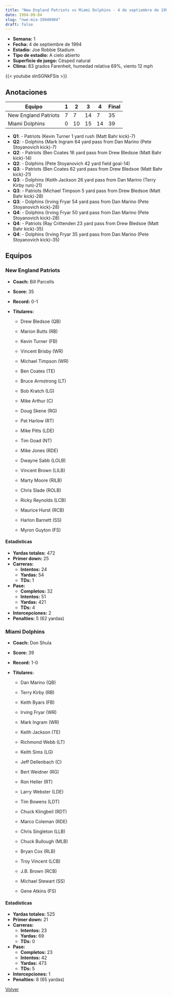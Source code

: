 ```yaml
---
title: "New England Patriots vs Miami Dolphins - 4 de septiembre de 1994"
date: 1994-09-04
slug: "nwe-mia-19940904"
draft: false
---
```


- **Semana:** 1
- **Fecha:** 4 de septiembre de 1994
- **Estadio:** Joe Robbie Stadium
- **Tipo de estadio:** A cielo abierto
- **Superficie de juego:** Césped natural
- **Clima:** 83 grados Farenheit, humedad relativa 69%, viento 12 mph


{{< youtube slnSGNkFSis >}}


## Anotaciones
| Equipo | 1 | 2 | 3 | 4 | Final |
|--------|---|---|---|---|-------|
| New England Patriots  | 7 | 7 | 14 | 7  | 35 |
| Miami Dolphins  | 0 | 10 | 15 | 14  | 39 |
- **Q1**:  - Patriots (Kevin Turner 1 yard rush (Matt Bahr kick)-7)
- **Q2**:  - Dolphins (Mark Ingram 64 yard pass from Dan Marino (Pete Stoyanovich kick)-7)
- **Q2**:  - Patriots (Ben Coates 16 yard pass from Drew Bledsoe (Matt Bahr kick)-14)
- **Q2**:  - Dolphins (Pete Stoyanovich 42 yard field goal-14)
- **Q3**:  - Patriots (Ben Coates 62 yard pass from Drew Bledsoe (Matt Bahr kick)-21)
- **Q3**:  - Dolphins (Keith Jackson 26 yard pass from Dan Marino (Terry Kirby run)-21)
- **Q3**:  - Patriots (Michael Timpson 5 yard pass from Drew Bledsoe (Matt Bahr kick)-28)
- **Q3**:  - Dolphins (Irving Fryar 54 yard pass from Dan Marino (Pete Stoyanovich kick)-28)
- **Q4**:  - Dolphins (Irving Fryar 50 yard pass from Dan Marino (Pete Stoyanovich kick)-28)
- **Q4**:  - Patriots (Ray Crittenden 23 yard pass from Drew Bledsoe (Matt Bahr kick)-35)
- **Q4**:  - Dolphins (Irving Fryar 35 yard pass from Dan Marino (Pete Stoyanovich kick)-35)


## Equipos


### New England Patriots
* **Coach:** Bill Parcells
* **Score:** 35
* **Record:** 0-1
* **Titulares:** 

  * Drew Bledsoe (QB) 

  * Marion Butts (RB) 

  * Kevin Turner (FB) 

  * Vincent Brisby (WR) 

  * Michael Timpson (WR) 

  * Ben Coates (TE) 

  * Bruce Armstrong (LT) 

  * Bob Kratch (LG) 

  * Mike Arthur (C) 

  * Doug Skene (RG) 

  * Pat Harlow (RT) 

  * Mike Pitts (LDE) 

  * Tim Goad (NT) 

  * Mike Jones (RDE) 

  * Dwayne Sabb (LOLB) 

  * Vincent Brown (LILB) 

  * Marty Moore (RILB) 

  * Chris Slade (ROLB) 

  * Ricky Reynolds (LCB) 

  * Maurice Hurst (RCB) 

  * Harlon Barnett (SS) 

  * Myron Guyton (FS) 

#### Estadísticas
* **Yardas totales:** 472
* **Primer down:** 25
* **Carreras:**
  * **Intentos:** 24
  * **Yardas:** 54
  * **TDs:** 1
* **Pase:**
  * **Completos:** 32
  * **Intentos:** 51
  * **Yardas:** 421
  * **TDs:** 4
* **Intercepciones:** 2
* **Penalties:** 5 (62 yardas)

### Miami Dolphins
* **Coach:** Don Shula
* **Score:** 39
* **Record:** 1-0
* **Titulares:** 

  * Dan Marino (QB) 

  * Terry Kirby (RB) 

  * Keith Byars (FB) 

  * Irving Fryar (WR) 

  * Mark Ingram (WR) 

  * Keith Jackson (TE) 

  * Richmond Webb (LT) 

  * Keith Sims (LG) 

  * Jeff Dellenbach (C) 

  * Bert Weidner (RG) 

  * Ron Heller (RT) 

  * Larry Webster (LDE) 

  * Tim Bowens (LDT) 

  * Chuck Klingbeil (RDT) 

  * Marco Coleman (RDE) 

  * Chris Singleton (LLB) 

  * Chuck Bullough (MLB) 

  * Bryan Cox (RLB) 

  * Troy Vincent (LCB) 

  * J.B. Brown (RCB) 

  * Michael Stewart (SS) 

  * Gene Atkins (FS) 

#### Estadísticas
* **Yardas totales:** 525
* **Primer down:** 21
* **Carreras:**
  * **Intentos:** 23
  * **Yardas:** 69
  * **TDs:** 0
* **Pase:**
  * **Completos:** 23
  * **Intentos:** 42
  * **Yardas:** 473
  * **TDs:** 5
* **Intercepciones:** 1
* **Penalties:** 8 (65 yardas)


[Volver](/historia/1994)
